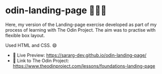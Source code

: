 # odin-landing-page 👩🏻‍💻

Here, my version of the Landing-page exercise developed as part of my process of learning with The Odin Project. The aim was to practise with flexible box layout. 

Used HTML and CSS. 😄

* 👀 Live Preview: https://sararg-dev.github.io/odin-landing-page/
* 📌 Link to The Odin Project: https://www.theodinproject.com/lessons/foundations-landing-page
